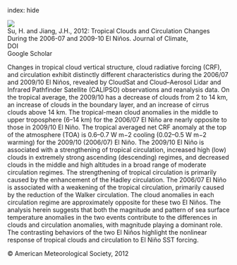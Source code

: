 index: hide

<div class="Citation">
    <div class="Citation-thumb CitationThumb-linked"  data-href="https://doi.org/10.1175/jcli-d-12-00152.1">
      <img src="https://static.claimspace.cloud/climate-study-static/refs/thumbs/9/Su_and_Jiang_2012-thumb.png" />
    </div>

  <div class="Citation-body">
    <div class="Citation-text">Su, H. and Jiang, J.H., 2012: Tropical Clouds and Circulation Changes During the 2006-07 and 2009-10 El Niños. <span class="Article-journal">Journal of  Climate, </span><span class="Article-volume"></span></div>
    <div class="Citation-links">
      <div class="CitationLink" data-href="https://doi.org/10.1175/jcli-d-12-00152.1">
        <div class="CitationLink-icon CitationLink-Doi"></div>
        <div class="CitationLink-text">DOI</div>
      </div>
      <div class="CitationLink" data-href="https://scholar.google.com/scholar?q=10.1175/jcli-d-12-00152.1">
        <div class="CitationLink-icon CitationLink-Scholar"></div>
        <div class="CitationLink-text">Google Scholar</div>
      </div>
    </div>
  </div>
</div>

Changes in tropical cloud vertical structure, cloud radiative forcing (CRF), and circulation exhibit distinctly different characteristics during the 2006/07 and 2009/10 El Niños, revealed by CloudSat and Cloud–Aerosol Lidar and Infrared Pathfinder Satellite (CALIPSO) observations and reanalysis data. On the tropical average, the 2009/10 has a decrease of clouds from 2 to 14 km, an increase of clouds in the boundary layer, and an increase of cirrus clouds above 14 km. The tropical-mean cloud anomalies in the middle to upper troposphere (6–14 km) for the 2006/07 El Niño are nearly opposite to those in 2009/10 El Niño. The tropical averaged net CRF anomaly at the top of the atmosphere (TOA) is 0.6–0.7 W m−2 cooling (0.02–0.5 W m−2 warming) for the 2009/10 (2006/07) El Niño. The 2009/10 El Niño is associated with a strengthening of tropical circulation, increased high (low) clouds in extremely strong ascending (descending) regimes, and decreased clouds in the middle and high altitudes in a broad range of moderate circulation regimes. The strengthening of tropical circulation is primarily caused by the enhancement of the Hadley circulation. The 2006/07 El Niño is associated with a weakening of the tropical circulation, primarily caused by the reduction of the Walker circulation. The cloud anomalies in each circulation regime are approximately opposite for these two El Niños. The analysis herein suggests that both the magnitude and pattern of sea surface temperature anomalies in the two events contribute to the differences in clouds and circulation anomalies, with magnitude playing a dominant role. The contrasting behaviors of the two El Niños highlight the nonlinear response of tropical clouds and circulation to El Niño SST forcing.

<div class="Citation-copy">
&copy; American Meteorological Society, 2012
</div>